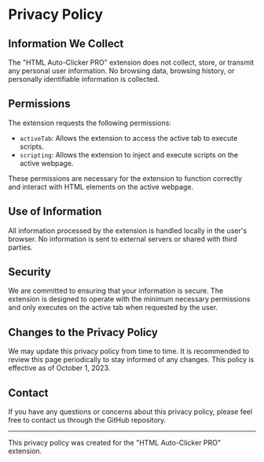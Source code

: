 # Privacy Policy

## Information We Collect

The "HTML Auto-Clicker PRO" extension does not collect, store, or transmit any personal user information. No browsing data, browsing history, or personally identifiable information is collected.

## Permissions

The extension requests the following permissions:

- `activeTab`: Allows the extension to access the active tab to execute scripts.
- `scripting`: Allows the extension to inject and execute scripts on the active webpage.

These permissions are necessary for the extension to function correctly and interact with HTML elements on the active webpage.

## Use of Information

All information processed by the extension is handled locally in the user's browser. No information is sent to external servers or shared with third parties.

## Security

We are committed to ensuring that your information is secure. The extension is designed to operate with the minimum necessary permissions and only executes on the active tab when requested by the user.

## Changes to the Privacy Policy

We may update this privacy policy from time to time. It is recommended to review this page periodically to stay informed of any changes. This policy is effective as of October 1, 2023.

## Contact

If you have any questions or concerns about this privacy policy, please feel free to contact us through the GitHub repository.

---

This privacy policy was created for the "HTML Auto-Clicker PRO" extension.